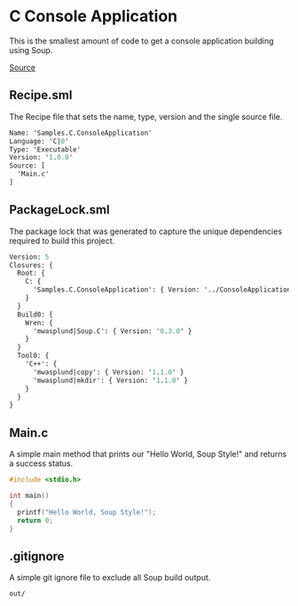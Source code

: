 #  C Console Application
This is the smallest amount of code to get a console application building using Soup.

[Source](https://github.com/SoupBuild/Soup/tree/main/Samples/C/ConsoleApplication)

## Recipe.sml
The Recipe file that sets the name, type, version and the single source file.
```sml
Name: 'Samples.C.ConsoleApplication'
Language: 'C|0'
Type: 'Executable'
Version: '1.0.0'
Source: [
  'Main.c'
]
```

## PackageLock.sml
The package lock that was generated to capture the unique dependencies required to build this project.
```sml
Version: 5
Closures: {
  Root: {
    C: {
      'Samples.C.ConsoleApplication': { Version: '../ConsoleApplication', Build: 'Build0', Tool: 'Tool0' }
    }
  }
  Build0: {
    Wren: {
      'mwasplund|Soup.C': { Version: '0.3.0' }
    }
  }
  Tool0: {
    'C++': {
      'mwasplund|copy': { Version: '1.1.0' }
      'mwasplund|mkdir': { Version: '1.1.0' }
    }
  }
}
```

## Main.c
A simple main method that prints our "Hello World, Soup Style!" and returns a success status.
```c
#include <stdio.h>

int main()
{
  printf("Hello World, Soup Style!");
  return 0;
}
```

## .gitignore
A simple git ignore file to exclude all Soup build output.
```
out/
```